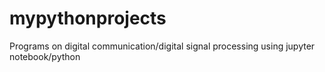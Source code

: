 # mypythonprojects
Programs on digital communication/digital signal processing using jupyter notebook/python
